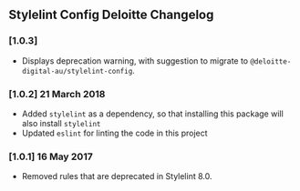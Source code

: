 ## Stylelint Config Deloitte Changelog

### [1.0.3]

- Displays deprecation warning, with suggestion to migrate to `@deloitte-digital-au/stylelint-config`.

### [1.0.2] 21 March 2018

- Added `stylelint` as a dependency, so that installing this package will also install `stylelint`
- Updated `eslint` for linting the code in this project

### [1.0.1] 16 May 2017

- Removed rules that are deprecated in Stylelint 8.0.
